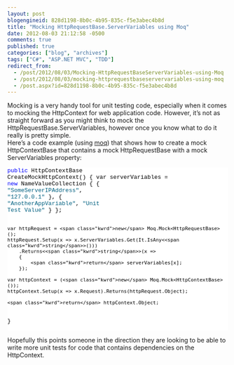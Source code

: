 ```yaml
---
layout: post
blogengineid: 828d1198-8b0c-4b95-835c-f5e3abec4b8d
title: "Mocking HttpRequestBase.ServerVariables using Moq"
date: 2012-08-03 21:12:58 -0500
comments: true
published: true
categories: ["blog", "archives"]
tags: ["C#", "ASP.NET MVC", "TDD"]
redirect_from: 
  - /post/2012/08/03/Mocking-HttpRequestBaseServerVariables-using-Moq
  - /post/2012/08/03/mocking-httprequestbaseservervariables-using-moq
  - /post.aspx?id=828d1198-8b0c-4b95-835c-f5e3abec4b8d
---
```

<!-- more -->

Mocking is a very handy tool for unit testing code, especially when it comes to mocking the HttpContext for web application code. However, it’s not as straight forward as you might think to mock the HttpRequestBase.ServerVariables, however once you know what to do it really is pretty simple.  
Here’s a code example (using <a href="http://code.google.com/p/moq/">moq</a>) that shows how to create a mock HttpContextBase that contains a mock HttpRequestBase with a mock ServerVariables property:  <pre class="csharpcode"><span class="kwrd">public</span> HttpContextBase CreateMockHttpContext()
{
    var serverVariables = <span class="kwrd">new</span> NameValueCollection {
        { <span class="str">&quot;SomeServerIPAddress&quot;</span>, <span class="str">&quot;127.0.0.1&quot;</span> },
        { <span class="str">&quot;AnotherAppVariable&quot;</span>, <span class="str">&quot;Unit Test Value&quot;</span> }
    };
 
    var httpRequest = <span class="kwrd">new</span> Moq.Mock<HttpRequestBase>();
    httpRequest.Setup(x => x.ServerVariables.Get(It.IsAny<<span class="kwrd">string</span>>()))
        .Returns<<span class="kwrd">string</span>>(x =>
        {
            <span class="kwrd">return</span> serverVariables[x];
        });
 
    var httpContext = (<span class="kwrd">new</span> Moq.Mock<HttpContextBase>());
    httpContext.Setup(x => x.Request).Returns(httpRequest.Object);
 
    <span class="kwrd">return</span> httpContext.Object;
}</pre>
<style type="text/css">
.csharpcode, .csharpcode pre
{
	font-size: small;
	color: black;
	font-family: consolas, "Courier New", courier, monospace;
	background-color: #ffffff;
	/*white-space: pre;*/
}
.csharpcode pre { margin: 0em; }
.csharpcode .rem { color: #008000; }
.csharpcode .kwrd { color: #0000ff; }
.csharpcode .str { color: #006080; }
.csharpcode .op { color: #0000c0; }
.csharpcode .preproc { color: #cc6633; }
.csharpcode .asp { background-color: #ffff00; }
.csharpcode .html { color: #800000; }
.csharpcode .attr { color: #ff0000; }
.csharpcode .alt 
{
	background-color: #f4f4f4;
	width: 100%;
	margin: 0em;
}
.csharpcode .lnum { color: #606060; }</style>


Hopefully this points someone in the direction they are looking to be able to write more unit tests for code that contains dependencies on the HttpContext.
